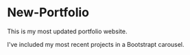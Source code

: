 # New-Portfolio

This is my most updated portfolio website.

I've included my most recent projects in a Bootstrapt carousel.
